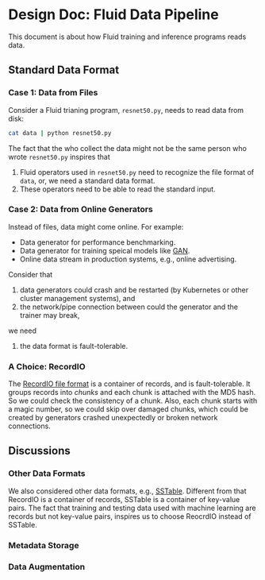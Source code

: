 # Design Doc: Fluid Data Pipeline

This document is about how Fluid training and inference programs reads data.

## Standard Data Format

### Case 1: Data from Files

Consider a Fluid trianing program, `resnet50.py`, needs to read data from disk:

```bash
cat data | python resnet50.py
```

The fact that the who collect the data might not be the same person who wrote `resnet50.py` inspires that

1. Fluid operators used in `resnet50.py` need to recognize the file format of `data`, or, we need a standard data format.
1. These operators need to be able to read the standard input.

### Case 2: Data from Online Generators

Instead of files, data might come online.  For example:

- Data generator for performance benchmarking.
- Data generator for training speical models like [GAN](https://en.wikipedia.org/wiki/Generative_adversarial_network).
- Online data stream in production systems, e.g., online advertising.

Consider that 

1. data generators could crash and be restarted (by Kubernetes or other cluster management systems), and
1. the network/pipe connection between could the generator and the trainer may break,

we need

1. the data format is fault-tolerable.

### A Choice: RecordIO

The [RecordIO file format](https://github.com/PaddlePaddle/Paddle/blob/develop/paddle/fluid/recordio/README.md) is a container of records, and is fault-tolerable.  It groups records into *chunks* and each chunk is attached with the MD5 hash.  So we could check the consistency of a chunk. Also, each chunk starts with a magic number, so we could skip over damaged chunks, which could be created by generators crashed unexpectedly or broken network connections.

## Discussions

### Other Data Formats

We also considered other data formats, e.g., [SSTable](https://www.igvita.com/2012/02/06/sstable-and-log-structured-storage-leveldb/).  Different from that RecordIO is a container of records, SSTable is a container of key-value pairs.  The fact that training and testing data used with machine learning are records but not key-value pairs, inspires us to choose ReocrdIO instead of SSTable.

### Metadata Storage

### Data Augmentation

